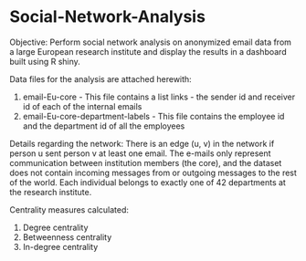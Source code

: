 # Social-Network-Analysis
Objective:
Perform social network analysis on anonymized email data from a large European research institute and display the results in a dashboard built using R shiny. 

Data files for the analysis are attached herewith:
1. email-Eu-core - This file contains a list links - the sender id and receiver id of each of the internal emails
2. email-Eu-core-department-labels - This file contains the employee id and the department id of all the employees

Details regarding the network:
There is an edge (u, v) in the network if person u sent person v at least one email. 
The e-mails only represent communication between institution members (the core), and the dataset does not contain incoming messages from or outgoing messages to the rest of the world.
Each individual belongs to exactly one of 42 departments at the research institute. 

Centrality measures calculated:
1. Degree centrality
2. Betweenness centrality
3. In-degree centrality

